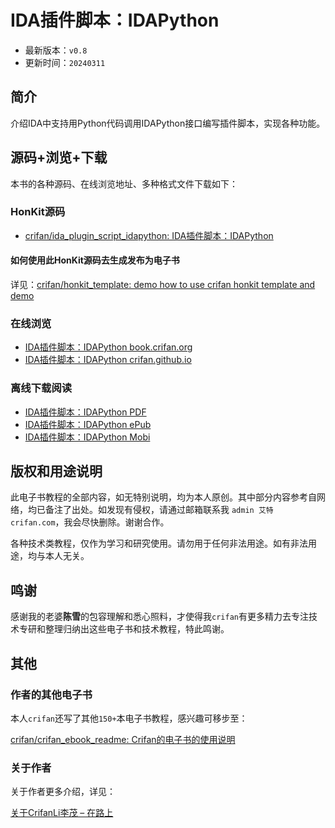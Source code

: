 # IDA插件脚本：IDAPython

* 最新版本：`v0.8`
* 更新时间：`20240311`

## 简介

介绍IDA中支持用Python代码调用IDAPython接口编写插件脚本，实现各种功能。

## 源码+浏览+下载

本书的各种源码、在线浏览地址、多种格式文件下载如下：

### HonKit源码

* [crifan/ida_plugin_script_idapython: IDA插件脚本：IDAPython](https://github.com/crifan/ida_plugin_script_idapython)

#### 如何使用此HonKit源码去生成发布为电子书

详见：[crifan/honkit_template: demo how to use crifan honkit template and demo](https://github.com/crifan/honkit_template)

### 在线浏览

* [IDA插件脚本：IDAPython book.crifan.org](https://book.crifan.org/books/ida_plugin_script_idapython/website/)
* [IDA插件脚本：IDAPython crifan.github.io](https://crifan.github.io/ida_plugin_script_idapython/website/)

### 离线下载阅读

* [IDA插件脚本：IDAPython PDF](https://book.crifan.org/books/ida_plugin_script_idapython/pdf/ida_plugin_script_idapython.pdf)
* [IDA插件脚本：IDAPython ePub](https://book.crifan.org/books/ida_plugin_script_idapython/epub/ida_plugin_script_idapython.epub)
* [IDA插件脚本：IDAPython Mobi](https://book.crifan.org/books/ida_plugin_script_idapython/mobi/ida_plugin_script_idapython.mobi)

## 版权和用途说明

此电子书教程的全部内容，如无特别说明，均为本人原创。其中部分内容参考自网络，均已备注了出处。如发现有侵权，请通过邮箱联系我 `admin 艾特 crifan.com`，我会尽快删除。谢谢合作。

各种技术类教程，仅作为学习和研究使用。请勿用于任何非法用途。如有非法用途，均与本人无关。

## 鸣谢

感谢我的老婆**陈雪**的包容理解和悉心照料，才使得我`crifan`有更多精力去专注技术专研和整理归纳出这些电子书和技术教程，特此鸣谢。

## 其他

### 作者的其他电子书

本人`crifan`还写了其他`150+`本电子书教程，感兴趣可移步至：

[crifan/crifan_ebook_readme: Crifan的电子书的使用说明](https://github.com/crifan/crifan_ebook_readme)

### 关于作者

关于作者更多介绍，详见：

[关于CrifanLi李茂 – 在路上](https://www.crifan.org/about/)

